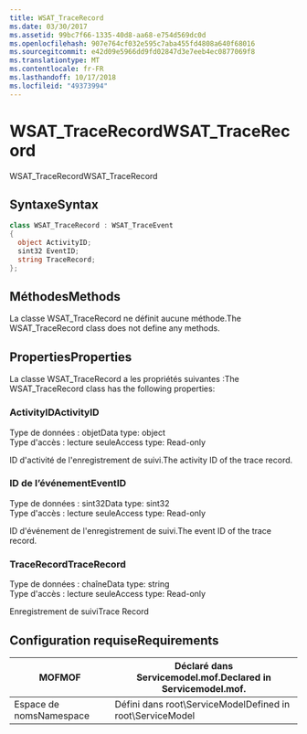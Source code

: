 ```yaml
---
title: WSAT_TraceRecord
ms.date: 03/30/2017
ms.assetid: 99bc7f66-1335-40d8-aa68-e754d569dc0d
ms.openlocfilehash: 907e764cf032e595c7aba455fd4808a640f68016
ms.sourcegitcommit: e42d09e5966dd9fd02847d3e7eeb4ec0877069f8
ms.translationtype: MT
ms.contentlocale: fr-FR
ms.lasthandoff: 10/17/2018
ms.locfileid: "49373994"
---
```

# <a name="wsattracerecord"></a><span data-ttu-id="65a35-102">WSAT_TraceRecord</span><span class="sxs-lookup"><span data-stu-id="65a35-102">WSAT_TraceRecord</span></span>
<span data-ttu-id="65a35-103">WSAT_TraceRecord</span><span class="sxs-lookup"><span data-stu-id="65a35-103">WSAT_TraceRecord</span></span>  
  
## <a name="syntax"></a><span data-ttu-id="65a35-104">Syntaxe</span><span class="sxs-lookup"><span data-stu-id="65a35-104">Syntax</span></span>  
  
```csharp
class WSAT_TraceRecord : WSAT_TraceEvent  
{  
  object ActivityID;  
  sint32 EventID;  
  string TraceRecord;  
};  
```  
  
## <a name="methods"></a><span data-ttu-id="65a35-105">Méthodes</span><span class="sxs-lookup"><span data-stu-id="65a35-105">Methods</span></span>  
 <span data-ttu-id="65a35-106">La classe WSAT_TraceRecord ne définit aucune méthode.</span><span class="sxs-lookup"><span data-stu-id="65a35-106">The WSAT_TraceRecord class does not define any methods.</span></span>  
  
## <a name="properties"></a><span data-ttu-id="65a35-107">Properties</span><span class="sxs-lookup"><span data-stu-id="65a35-107">Properties</span></span>  
 <span data-ttu-id="65a35-108">La classe WSAT_TraceRecord a les propriétés suivantes :</span><span class="sxs-lookup"><span data-stu-id="65a35-108">The WSAT_TraceRecord class has the following properties:</span></span>  
  
### <a name="activityid"></a><span data-ttu-id="65a35-109">ActivityID</span><span class="sxs-lookup"><span data-stu-id="65a35-109">ActivityID</span></span>  
 <span data-ttu-id="65a35-110">Type de données : objet</span><span class="sxs-lookup"><span data-stu-id="65a35-110">Data type: object</span></span>  
<span data-ttu-id="65a35-111">Type d'accès : lecture seule</span><span class="sxs-lookup"><span data-stu-id="65a35-111">Access type: Read-only</span></span>  
  
 <span data-ttu-id="65a35-112">ID d'activité de l'enregistrement de suivi.</span><span class="sxs-lookup"><span data-stu-id="65a35-112">The activity ID of the trace record.</span></span>  
  
### <a name="eventid"></a><span data-ttu-id="65a35-113">ID de l’événement</span><span class="sxs-lookup"><span data-stu-id="65a35-113">EventID</span></span>  
 <span data-ttu-id="65a35-114">Type de données : sint32</span><span class="sxs-lookup"><span data-stu-id="65a35-114">Data type: sint32</span></span>  
<span data-ttu-id="65a35-115">Type d'accès : lecture seule</span><span class="sxs-lookup"><span data-stu-id="65a35-115">Access type: Read-only</span></span>  
  
 <span data-ttu-id="65a35-116">ID d'événement de l'enregistrement de suivi.</span><span class="sxs-lookup"><span data-stu-id="65a35-116">The event ID of the trace record.</span></span>  
  
### <a name="tracerecord"></a><span data-ttu-id="65a35-117">TraceRecord</span><span class="sxs-lookup"><span data-stu-id="65a35-117">TraceRecord</span></span>  
 <span data-ttu-id="65a35-118">Type de données : chaîne</span><span class="sxs-lookup"><span data-stu-id="65a35-118">Data type: string</span></span>  
<span data-ttu-id="65a35-119">Type d'accès : lecture seule</span><span class="sxs-lookup"><span data-stu-id="65a35-119">Access type: Read-only</span></span>  
  
 <span data-ttu-id="65a35-120">Enregistrement de suivi</span><span class="sxs-lookup"><span data-stu-id="65a35-120">Trace Record</span></span>  
  
## <a name="requirements"></a><span data-ttu-id="65a35-121">Configuration requise</span><span class="sxs-lookup"><span data-stu-id="65a35-121">Requirements</span></span>  
  
|<span data-ttu-id="65a35-122">MOF</span><span class="sxs-lookup"><span data-stu-id="65a35-122">MOF</span></span>|<span data-ttu-id="65a35-123">Déclaré dans Servicemodel.mof.</span><span class="sxs-lookup"><span data-stu-id="65a35-123">Declared in Servicemodel.mof.</span></span>|  
|---------|-----------------------------------|  
|<span data-ttu-id="65a35-124">Espace de noms</span><span class="sxs-lookup"><span data-stu-id="65a35-124">Namespace</span></span>|<span data-ttu-id="65a35-125">Défini dans root\ServiceModel</span><span class="sxs-lookup"><span data-stu-id="65a35-125">Defined in root\ServiceModel</span></span>|

